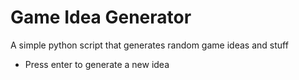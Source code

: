 # Game Idea Generator

A simple python script that generates random game ideas and stuff
* Press enter to generate a new idea
